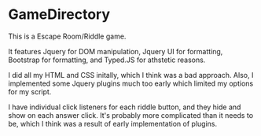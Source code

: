 # GameDirectory

This is a Escape Room/Riddle game.

It features Jquery for DOM manipulation, Jquery UI for formatting,
Bootstrap for formatting, and Typed.JS for athstetic reasons.

I did all my HTML and CSS initally, which I think was a bad approach.
Also, I implemented some Jquery plugins much too early which limited my
options for my script.

I have individual click listeners for each riddle button, and they hide and show on each answer click.
It's probably more complicated than it needs to be, which I think was a result of early
implementation of plugins.
